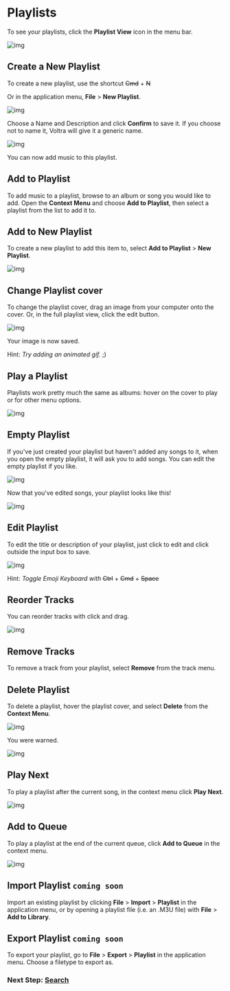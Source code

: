 # Playlists

To see your playlists, click the **Playlist View** icon in the menu bar.

![img](/screenshots/29e_playlists_empty.png)

## Create a New Playlist

To create a new playlist, use the shortcut ~~Cmd~~ + ~~N~~

Or in the application menu, **File** > **New Playlist**.

![img](/screenshots/21_playlists_new-playlist.png)

Choose a Name and Description and click **Confirm** to save it. If you choose not to name it, Voltra will give it a generic name.

![img](/screenshots/22_playlists_create-playlist.png)

You can now add music to this playlist.

## Add to Playlist

To add music to a playlist, browse to an album or song you would like to add. Open the **Context Menu** and choose **Add to Playlist**, then select a playlist from the list to add it to.

## Add to New Playlist

To create a new playlist to add this item to, select **Add to Playlist** > **New Playlist**.

![img](/screenshots/23_playlists_view.png)

## Change Playlist cover

To change the playlist cover, drag an image from your computer onto the cover. Or, in the full playlist view, click the edit button.

![img](/screenshots/24_playlists_change-image.png)

Your image is now saved.

Hint: *Try adding an animated gif.* ;)

## Play a Playlist

Playlists work pretty much the same as albums: hover on the cover to play or for other menu options.

![img](/screenshots/29_playlists_play.png)

## Empty Playlist

If you've just created your playlist but haven't added any songs to it, when you open the empty playlist, it will ask you to add songs. You can edit the empty playlist if you like.

![img](/screenshots/25_playlists_empty.png)

Now that you've edited songs, your playlist looks like this!

![img](/screenshots/26_playlists_open.png)

## Edit Playlist

To edit the title or description of your playlist, just click to edit and click outside the input box to save.

![img](/screenshots/27_playlists_edit.png)

Hint: *Toggle Emoji Keyboard with*
~~Ctrl~~ + ~~Cmd~~ + ~~Space~~

## Reorder Tracks

You can reorder tracks with click and drag.

![img](/screenshots/28_playlists_reorder.png)

## Remove Tracks

To remove a track from your playlist, select **Remove** from the track menu.

## Delete Playlist

To delete a playlist, hover the playlist cover, and select **Delete** from the **Context Menu**.

![img](/screenshots/29c_playlists_delete.png)

You were warned.

![img](/screenshots/29d_playlists_delete-confirm.png)

## Play Next

To play a playlist after the current song, in the context menu click **Play Next**.

![img](/screenshots/29a_playlists_play-next.png)

## Add to Queue

To play a playlist at the end of the current queue, click **Add to Queue** in the context menu.

![img](/screenshots/29b_playlists_add-queue.png)

## Import Playlist ``coming soon``

Import an existing playlist by clicking **File** > **Import** > **Playlist** in the application menu, or by opening a playlist file (i.e. an .M3U file) with **File** > **Add to Library**.

## Export Playlist ``coming soon``

To export your playlist, go to **File** > **Export** > **Playlist** in the application menu. Choose a filetype to export as.

### Next Step: **[Search](https://voltra.co/docs/search/)**
